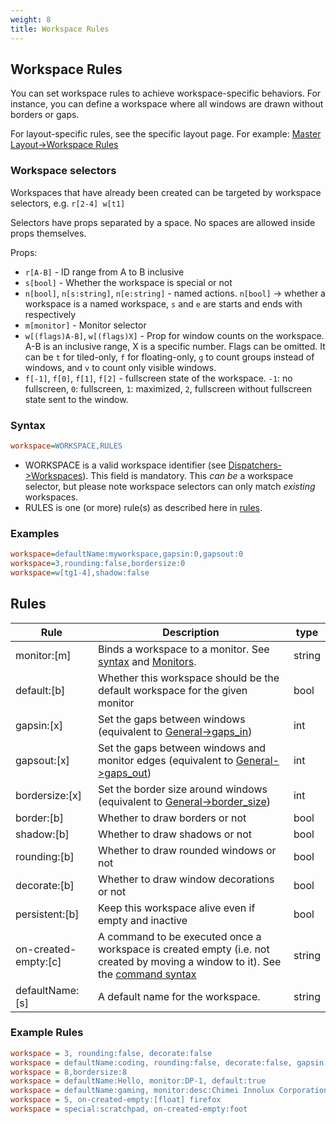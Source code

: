 ```yaml
---
weight: 8
title: Workspace Rules
---
```


## Workspace Rules

You can set workspace rules to achieve workspace-specific behaviors. For
instance, you can define a workspace where all windows are drawn without borders
or gaps.

For layout-specific rules, see the specific layout page. For example:
[Master Layout->Workspace Rules](../Master-Layout#workspace-rules)

### Workspace selectors

Workspaces that have already been created can be targeted by workspace selectors,
e.g. `r[2-4] w[t1]`

Selectors have props separated by a space. No spaces are allowed inside props themselves.

Props:
 - `r[A-B]` - ID range from A to B inclusive
 - `s[bool]` - Whether the workspace is special or not
 - `n[bool]`, `n[s:string]`, `n[e:string]` - named actions. `n[bool]` -> whether a workspace is a named workspace, `s` and `e` are starts and ends with respectively
 - `m[monitor]` - Monitor selector
 - `w[(flags)A-B]`, `w[(flags)X]` - Prop for window counts on the workspace. A-B is an inclusive range, X is a specific number. Flags can be omitted. It can be `t` for tiled-only, `f` for floating-only, `g` to count groups instead of windows, and `v` to count only visible windows.
 - `f[-1]`, `f[0]`, `f[1]`, `f[2]` - fullscreen state of the workspace. `-1`: no fullscreen, `0`: fullscreen, `1`: maximized, `2`, fullscreen without fullscreen state sent to the window.

### Syntax

```ini
workspace=WORKSPACE,RULES
```

- WORKSPACE is a valid workspace identifier (see
  [Dispatchers->Workspaces](../Dispatchers#workspaces)). This field is
  mandatory. This _can be_ a workspace selector, but please note
  workspace selectors can only match _existing_ workspaces.
- RULES is one (or more) rule(s) as described here in [rules](#rules).

### Examples

```ini
workspace=defaultName:myworkspace,gapsin:0,gapsout:0
workspace=3,rounding:false,bordersize:0
workspace=w[tg1-4],shadow:false
```

## Rules

| Rule | Description | type |
| --- | --- | --- |
| monitor:[m] | Binds a workspace to a monitor. See [syntax](#syntax) and [Monitors](../Monitors). | string |
| default:[b] | Whether this workspace should be the default workspace for the given monitor | bool |
| gapsin:[x] | Set the gaps between windows (equivalent to [General->gaps_in](../Variables#general)) | int |
| gapsout:[x] | Set the gaps between windows and monitor edges (equivalent to [General->gaps_out](../Variables#general)) | int |
| bordersize:[x] | Set the border size around windows (equivalent to [General->border_size](../Variables#general)) | int |
| border:[b] | Whether to draw borders or not | bool |
| shadow:[b] | Whether to draw shadows or not | bool |
| rounding:[b] | Whether to draw rounded windows or not | bool |
| decorate:[b] | Whether to draw window decorations or not | bool |
| persistent:[b] | Keep this workspace alive even if empty and inactive | bool |
| on-created-empty:[c] | A command to be executed once a workspace is created empty (i.e. not created by moving a window to it). See the [command syntax](../Dispatchers#executing-with-rules) | string |
| defaultName:[s] | A default name for the workspace. | string |

### Example Rules

```ini
workspace = 3, rounding:false, decorate:false
workspace = defaultName:coding, rounding:false, decorate:false, gapsin:0, gapsout:0, border:false, decorate:false, monitor:DP-1
workspace = 8,bordersize:8
workspace = defaultName:Hello, monitor:DP-1, default:true
workspace = defaultName:gaming, monitor:desc:Chimei Innolux Corporation 0x150C, default:true
workspace = 5, on-created-empty:[float] firefox
workspace = special:scratchpad, on-created-empty:foot
```
